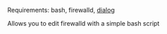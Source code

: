 Requirements: bash, firewalld, [dialog](https://packages.debian.org/stable/dialog#:~:text=This%20application%20provides%20a%20method%20of)

Allows you to edit firewalld with a simple bash script
